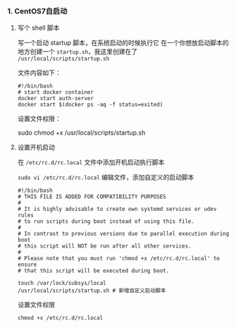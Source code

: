 ### 1. CentOS7自启动

1. 写个 shell 脚本

   写一个启动 startup 脚本，在系统启动的时候执行它
   在一个你想放启动脚本的地方创建一个 `startup.sh`，我这里创建在了 `/usr/local/scripts/startup.sh`

   文件内容如下：

   ```
   #!/bin/bash
   # start docker container
   docker start auth-server
   docker start $(docker ps -aq -f status=exited)
   ```

   设置文件权限：

   sudo chmod +x /usr/local/scripts/startup.sh

2. 设置开机启动 

   在 `/etc/rc.d/rc.local` 文件中添加开机启动执行脚本

   `sudo vi /etc/rc.d/rc.local` 编辑文件，添加自定义的启动脚本

   ```
   #!/bin/bash
   # THIS FILE IS ADDED FOR COMPATIBILITY PURPOSES
   #
   # It is highly advisable to create own systemd services or udev rules
   # to run scripts during boot instead of using this file.
   #
   # In contrast to previous versions due to parallel execution during boot
   # this script will NOT be run after all other services.
   #
   # Please note that you must run 'chmod +x /etc/rc.d/rc.local' to ensure
   # that this script will be executed during boot.
   
   touch /var/lock/subsys/local
   /usr/local/scripts/startup.sh # 新增自定义启动脚本
   ```

   设置文件权限

   ```
   chmod +x /etc/rc.d/rc.local
   ```